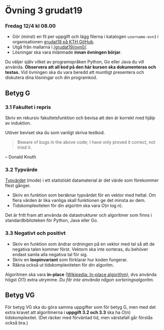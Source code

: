 # Övning 3 grudat19
### Fredag 12/4 kl 08.00

- Gör (minst) en fil per uppgift och lägg filerna i katalogen <code>username-ovn3</code> i organisationen [grudat19 på KTH GitHub](https://gits-15.sys.kth.se/grudat19).
- Utgå från mallarna i [/grudat19/ovn0/](https://github.com/yourbasic/grudat19/tree/master/ovn0).
- Lösningar ska vara inlämnade **innan övningen börjar**.

Du väljer själv vilket av programspråken Python, Go eller Java du vill använda.
**Observera att all kod på den här kursen ska dokumenteras och testas.**
Vid övningen ska du vara beredd att muntligt presentera och diskutera dina lösningar och din programkod.

## Betyg G

### 3.1 Fakultet i repris

Skriv en rekursiv fakultetsfunktion och bevisa att den är korrekt med hjälp av induktion.

Utöver beviset ska du som vanligt skriva testkod.

> Beware of bugs in the above code; I have only proved it correct, not tried it.

&ndash; Donald Knuth

### 3.2 Typvärde

[Typvärdet](https://sv.wikipedia.org/wiki/Typv%C3%A4rde) (mode)
i ett statistiskt datamaterial är det värde som förekommer flest gånger.

- Skriv en funktion som beräknar typvärdet för en vektor med heltal.
  Om flera värden är lika vanliga skall funktionen ge det minsta av dem.
- Tidskomplexiteten för din algoritm ska vara *O*(*n*&nbsp;log&nbsp;*n*).

Det är fritt fram att använda de datastrukturer och algoritmer
som finns i standardbiblioteken för Python, Java eller Go.

### 3.3 Negativt och positivt

- Skriv en funktion som ändrar ordningen på en vektor med tal så att de negativa talen kommer först.
  Vektorn ska inte sorteras, du behöver endast samla alla negativa tal för sig.
- Skriv en **loopinvariant** som förklarar hur koden fungerar.
- Räkna också ut tidskomplexiteten för din algoritm.

Algoritmen ska vara **in-place** ([Wikipedia: In-place algorithm](https://en.wikipedia.org/wiki/In-place_algorithm)),
dvs använda högst *O*(1) extra utrymme. *Du får inte använda någon sorteringsalgoritm.*

## Betyg VG

För betyg VG ska du göra samma uppgifter som för betyg G,
men med det extra kravet att algoritmerna i **uppgift 3.2 och 3.3** ska ha *O*(*n*) tidskomplexitet.
(Det räcker med förväntad tid, men värstafall går förstås också bra.)
